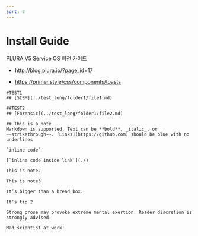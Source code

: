 ```yaml
---
sort: 2
---
```


# Install Guide

PLURA V5 Service OS 버전 가이드

- http://blog.plura.io/?page_id=17

- https://primer.style/css/components/toasts


```note
#TEST1
## [SIEM](../test_long/folder1/file1.md)
```

```note
##TEST2
## [Forensic](../test_long/folder1/file2.md)
```

```note
## This is a note
Markdown is supported, Text can be **bold**, _italic_, or ~~strikethrough~~. [Links](https://github.com) should be blue with no underlines

`inline code`

[`inline code inside link`](./)
```

```note
This is note2
```

```note
This is note3
```

```tip
It’s bigger than a bread box.
```

```tip
It’s tip 2
```

```warning
Strong prose may provoke extreme mental exertion. Reader discretion is strongly advised.
```

```danger
Mad scientist at work!
```
